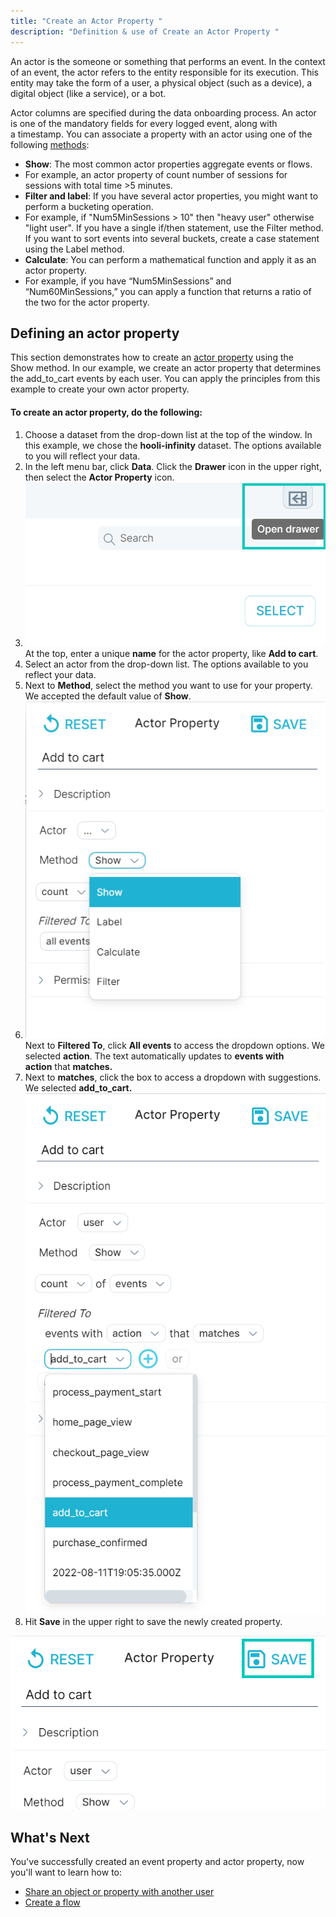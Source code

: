 ```yaml
---
title: "Create an Actor Property "
description: "Definition & use of Create an Actor Property "
---
```

An actor is the someone or something that performs an event. In the context of an event, the actor refers to the entity responsible for its execution. This entity may take the form of a user, a physical object (such as a device), a digital object (like a service), or a bot.

Actor columns are specified during the data onboarding process. An actor is one of the mandatory fields for every logged event, along with a timestamp. You can associate a property with an actor using one of the following [methods](https://scuba.atlassian.net/wiki/spaces/LEXICON/pages/1302495656/Method):

- **Show**: The most common actor properties aggregate events or flows. 
-   For example, an actor property of count number of sessions for sessions with total time >5 minutes.
- **Filter and label**: If you have several actor properties, you might want to perform a bucketing operation.
-   For example, if "Num5MinSessions > 10" then "heavy user" otherwise "light user". If you have a single if/then statement, use the Filter method. If you want to sort events into several buckets, create a case statement using the Label method.
- **Calculate**: You can perform a mathematical function and apply it as an actor property.
-   For example, if you have “Num5MinSessions” and “Num60MinSessions,” you can apply a function that returns a ratio of the two for the actor property.

## Defining an actor property

This section demonstrates how to create an [actor property](https://scuba.atlassian.net/wiki/spaces/LEXICON/pages/1302462471/Actor+property) using the Show method. In our example, we create an actor property that determines the add\_to\_cart events by each user. You can apply the principles from this example to create your own actor property.

#### **To create an actor property, do the following:**

1. Choose a dataset from the drop-down list at the top of the window. In this example, we chose the **hooli-infinity** dataset. The options available to you will reflect your data.
2. In the left menu bar, click **Data**. Click the **Drawer** icon in the upper right, then select the **Actor Property** icon.  
3. ![](./attachments/v5OpenDrawer.png)
At the top, enter a unique **name** for the actor property, like **Add to cart**.
4. Select an actor from the drop-down list. The options available to you reflect your data.
5. Next to **Method**, select the method you want to use for your property. We accepted the default value of **Show**.  
6. ![](./attachments/v5ActorProp.png)
Next to **Filtered To**, click **All events** to access the dropdown options. We selected **action**. The text automatically updates to **events with action** that **matches.**
7. Next to **matches**, click the box to access a dropdown with suggestions. We selected **add\_to\_cart.**![](./attachments/image-20230321-154210.png)
8. Hit **Save** in the upper right to save the newly created property.

![](./attachments/v5SaveButtonAP.png)

## What's Next

You've successfully created an event property and actor property, now you'll want to learn how to:

- [Share an object or property with another user](../../scuba-guides/scuba-user-guides/manage-your-created-objects/share-an-object-with-other-users)
- [Create a flow](../scuba-tutorials/work-with-flows/create-a-flow)
